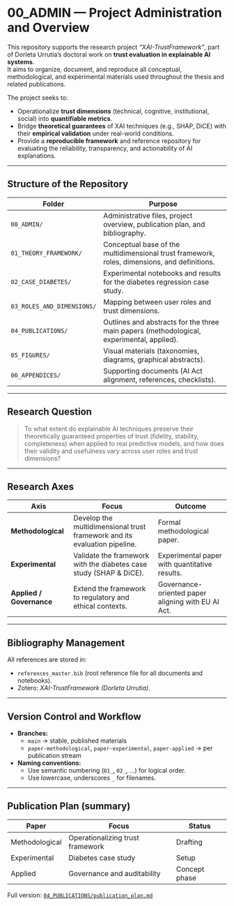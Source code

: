 # 00_ADMIN — Project Administration and Overview

This repository supports the research project *“XAI-TrustFramework”*, part of Dorleta Urrutia’s doctoral work on **trust evaluation in explainable AI systems**.  
It aims to organize, document, and reproduce all conceptual, methodological, and experimental materials used throughout the thesis and related publications.

The project seeks to:
- Operationalize **trust dimensions** (technical, cognitive, institutional, social) into **quantifiable metrics**.
- Bridge **theoretical guarantees** of XAI techniques (e.g., SHAP, DiCE) with their **empirical validation** under real-world conditions.
- Provide a **reproducible framework** and reference repository for evaluating the reliability, transparency, and actionability of AI explanations.

---

## Structure of the Repository

| Folder | Purpose |
|--------|----------|
| `00_ADMIN/` | Administrative files, project overview, publication plan, and bibliography. |
| `01_THEORY_FRAMEWORK/` | Conceptual base of the multidimensional trust framework, roles, dimensions, and definitions. |
| `02_CASE_DIABETES/` | Experimental notebooks and results for the diabetes regression case study. |
| `03_ROLES_AND_DIMENSIONS/` | Mapping between user roles and trust dimensions. |
| `04_PUBLICATIONS/` | Outlines and abstracts for the three main papers (methodological, experimental, applied). |
| `05_FIGURES/` | Visual materials (taxonomies, diagrams, graphical abstracts). |
| `06_APPENDICES/` | Supporting documents (AI Act alignment, references, checklists). |

---

## Research Question
> To what extent do explainable AI techniques preserve their theoretically guaranteed properties of trust (fidelity, stability, completeness) when applied to real predictive models, and how does their validity and usefulness vary across user roles and trust dimensions?

---

## Research Axes

| Axis | Focus | Outcome |
|------|--------|----------|
| **Methodological** | Develop the multidimensional trust framework and its evaluation pipeline. | Formal methodological paper. |
| **Experimental** | Validate the framework with the diabetes case study (SHAP & DiCE). | Experimental paper with quantitative results. |
| **Applied / Governance** | Extend the framework to regulatory and ethical contexts. | Governance-oriented paper aligning with EU AI Act. |

---

## Bibliography Management
All references are stored in:
- `references_master.bib` (root reference file for all documents and notebooks).   
- Zotero: *XAI-TrustFramework (Dorleta Urrutia)*.

---

## Version Control and Workflow
- **Branches:**
  - `main` → stable, published materials  
  - `paper-methodological`, `paper-experimental`, `paper-applied` → per publication stream
- **Naming conventions:**  
  - Use semantic numbering (`01_`, `02_`, …) for logical order.  
  - Use lowercase, underscores `_` for filenames.  

---

## Publication Plan (summary)
| Paper | Focus | Status |
|--------|--------|---------|
| Methodological | Operationalizing trust framework | Drafting |
| Experimental | Diabetes case study | Setup |
| Applied | Governance and auditability | Concept phase |

Full version: [`04_PUBLICATIONS/publication_plan.md`](../04_PUBLICATIONS/publication_plan.md)

